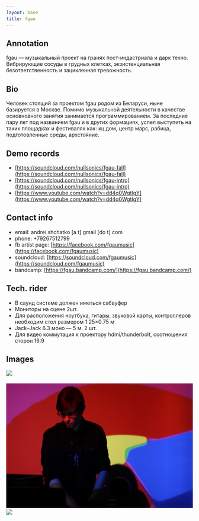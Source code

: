```yaml
---
layout: base
title: fgau
---
```


## Annotation

fgau — музыкальный проект на гранях пост-индастриала и дарк техно. Вибрирующие сосуды в грудных
клетках, экзистенциальная безответственность и зацикленная тревожность.

## Bio

Человек стоящий за проектом fgau родом из Беларуси, ныне базируется в Москве.
Помимо музыкальной деятельности в качестве основновного занятия занимается
программированием. За последние пару лет под названием fgau и в других
формациях, успел выступить на таких площадках и фестивалях как: кц дом,
центр марс, рабица, подготовленные среды, архстояние.

## Demo records

- [https://soundcloud.com/nullsonics/fgau-fall](https://soundcloud.com/nullsonics/fgau-fall)
- [https://soundcloud.com/nullsonics/fgau-intro](https://soundcloud.com/nullsonics/fgau-intro)
- [https://www.youtube.com/watch?v=dd4q0WgtlgY](https://www.youtube.com/watch?v=dd4q0WgtlgY)

## Contact info

- email: andrei.shchatko [a t] gmail [do t] com
- phone: +79267512799
- fb artist page: [https://facebook.com/fgaumusic](https://facebook.com/fgaumusic)
- soundcloud: [https://soundcloud.com/fgaumusic](https://soundcloud.com/fgaumusic)
- bandcamp: [https://fgau.bandcamp.com/](https://fgau.bandcamp.com/)

## Tech. rider

- В саунд системе должен иметься сабвуфер
- Мониторы на сцене 2шт.
- Для расположения ноутбука, гитары, звуковой карты, контроллеров необходим стол размером 1.25×0.75 м 
- Jack–Jack 6.3 моно — 5 м. 2 шт.
- Для видео коммутация к проектору hdmi/thunderbolt, соотношения сторон 16:9


## Images

<a href="/img/sa/1.jpg" target="_blank"><img src="/img/sa/1.jpg"></a>
<br/><br/>
<a href="/img/sa/3.jpg" target="_blank"><img src="/img/sa/3.jpg"></a>
<a href="/img/sa/2.png" target="_blank"><img src="/img/sa/2.png"></a>

